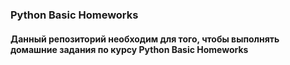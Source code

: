 ### Python Basic Homeworks 
#### Данный репозиторий необходим для того, чтобы выполнять домашние задания по курсу Python Basic Homeworks
